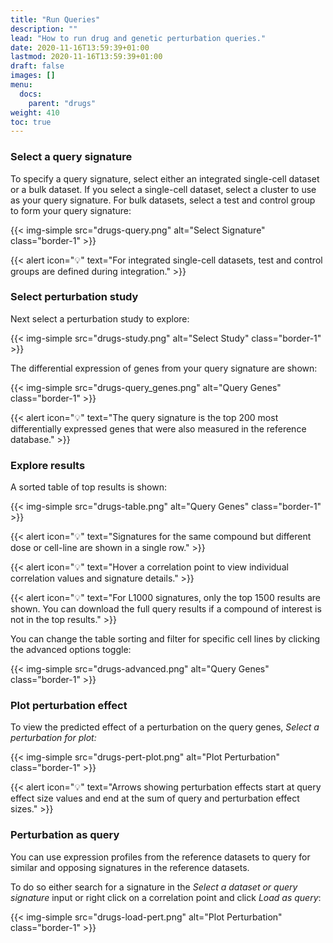 ```yaml
---
title: "Run Queries"
description: ""
lead: "How to run drug and genetic perturbation queries."
date: 2020-11-16T13:59:39+01:00
lastmod: 2020-11-16T13:59:39+01:00
draft: false
images: []
menu:
  docs:
    parent: "drugs"
weight: 410
toc: true
---
```


### Select a query signature

To specify a query signature, select either an integrated single-cell dataset or a bulk dataset. If you select a single-cell dataset, select a cluster to use as your query signature. For bulk datasets, select a test and control group to form your query signature:

{{< img-simple src="drugs-query.png" alt="Select Signature" class="border-1" >}}

{{< alert icon="💡" text="For integrated single-cell datasets, test and control groups are defined during integration." >}}

### Select perturbation study

Next select a perturbation study to explore:

{{< img-simple src="drugs-study.png" alt="Select Study" class="border-1" >}}

The differential expression of genes from your query signature are shown:

{{< img-simple src="drugs-query_genes.png" alt="Query Genes" class="border-1" >}}

{{< alert icon="💡" text="The query signature is the top 200 most differentially expressed genes that were also measured in the reference database." >}}

### Explore results

A sorted table of top results is shown:

{{< img-simple src="drugs-table.png" alt="Query Genes" class="border-1" >}}

{{< alert icon="💡" text="Signatures for the same compound but different dose or cell-line are shown in a single row." >}}

{{< alert icon="💡" text="Hover a correlation point to view individual correlation values and signature details." >}}

{{< alert icon="💡" text="For L1000 signatures, only the top 1500 results are shown. You can download the full query results if a compound of interest is not in the top results." >}}

You can change the table sorting  and filter for specific cell lines by clicking the advanced options toggle:

{{< img-simple src="drugs-advanced.png" alt="Query Genes" class="border-1" >}}

### Plot perturbation effect

To view the predicted effect of a perturbation on the query genes, *Select a perturbation for plot:*

{{< img-simple src="drugs-pert-plot.png" alt="Plot Perturbation" class="border-1" >}}

{{< alert icon="💡" text="Arrows showing perturbation effects start at query effect size values and end at the sum of query and perturbation effect sizes." >}}


### Perturbation as query

You can use expression profiles from the reference datasets to query for similar and opposing signatures in the reference datasets. 

To do so either search for a signature in the *Select a dataset or query signature* input or right click on a correlation point and click *Load as query*:

{{< img-simple src="drugs-load-pert.png" alt="Plot Perturbation" class="border-1" >}}